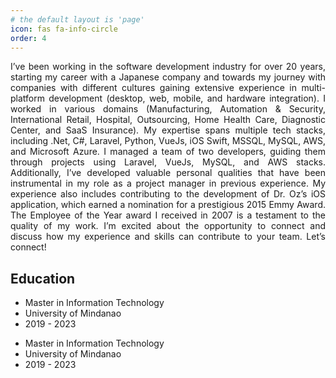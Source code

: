```yaml
---
# the default layout is 'page'
icon: fas fa-info-circle
order: 4
---
```


<link rel="stylesheet" href="/assets/css/flex.css" />

<div class="flex">
    <div align="justify">
    I’ve been working in the software development industry for over 20 years, starting my career with a Japanese company and towards my journey with companies with different cultures gaining extensive experience in multi-platform development (desktop, web, mobile, and hardware integration). I worked in various domains (Manufacturing, Automation & Security, International Retail, Hospital, Outsourcing, Home Health Care, Diagnostic Center, and SaaS Insurance). My expertise spans multiple tech stacks, including .Net, C#, Laravel, Python, VueJs, iOS Swift, MSSQL, MySQL, AWS, and Microsoft Azure. I managed a team of two developers, guiding them through projects using Laravel, VueJs, MySQL, and AWS stacks. Additionally, I’ve developed valuable personal qualities that have been instrumental in my role as a project manager in previous experience. My experience also includes contributing to the development of Dr. Oz’s iOS application, which earned a nomination for a prestigious 2015 Emmy Award. The Employee of the Year award I received in 2007 is a testament to the quality of my work. I’m excited about the opportunity to connect and discuss how my experience and skills can contribute to your team. Let’s connect!
    </div>
</div>

## Education
<div class="flex">
    <div style="width:50%;">
        <ul class="plain-list">
            <li>Master in Information Technology</li>
            <li>University of Mindanao</li>
            <li>2019 - 2023</li>
        </ul>    
    </div>
    <div style="width:50%;">
        <ul class="plain-list">
            <li>Master in Information Technology</li>
            <li>University of Mindanao</li>
            <li>2019 - 2023</li>
        </ul>      
    </div>
</div>
